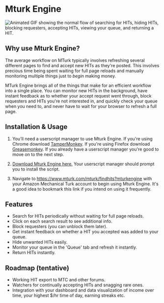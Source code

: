 # Mturk Engine

<img src="https://i.imgur.com/Z5UEVbs.gif" alt="Animated GIF showing the normal flow of searching for HITs, hiding HITs, blocking requesters, accepting HITs, viewing your queue, and returning a HIT."/>

## Why use Mturk Engine?

The average workflow on MTurk typically involves refreshing several different pages to find and accept new HITs as they're posted. This involves precious time being spent waiting for full page reloads and manually monitoring multiple things just to *begin* making money.

MTurk Engine brings all of the things that make for an efficient workflow into a single place. You can monitor new HITs in the background, have instant feedback as to whether your accept request went through, block requesters and HITs you're not interested in, and quickly check your queue when you need to, and never have to wait for your browser to refresh a full page. 

## Installation & Usage

1. You'll need a userscript manager to use Mturk Engine. If you're using Chrome download [TamperMonkey](https://chrome.google.com/webstore/detail/tampermonkey/dhdgffkkebhmkfjojejmpbldmpobfkfo?hl=en). If you're using Firefox download [Greasemonkey](https://addons.mozilla.org/en-US/firefox/addon/greasemonkey/). If you already have a userscript manager you're good to move on to the next step.

2. [Download Mturk Engine here.](https://github.com/Anveio/mturk-engine/raw/master/build/static/js/mturk-engine-1.0.0rc.user.js) Your userscript manager should prompt you to install the script.

3. Navigate to https://www.mturk.com/mturk/findhits?mturkengine with your Amazon Mechanical Turk account to begin using Mturk Engine. It's a good idea to bookmark this link if you intend on using it frequently.

## Features

* Search for HITs periodically without waiting for full page reloads.
* Click on each search result to see additional info.
* Block requesters (you can unblock them later).
* Get instant feedback on whether a HIT you accepted was added to your queue.
* Hide unwanted HITs easily.
* Monitor your queue in the 'Queue' tab and refresh it instantly.
* Return HITs instantly.

## Roadmap (tentative)

* Working HIT export to MTC and other forums.
* Watchers for continually accepting HITs and snagging rare ones.
* Integration with your dashboard and data visualization of income over time, your highest $/hr time of day, earning streaks etc.

